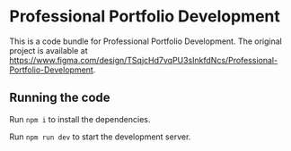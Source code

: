 
  # Professional Portfolio Development

  This is a code bundle for Professional Portfolio Development. The original project is available at https://www.figma.com/design/TSqjcHd7vqPU3sInkfdNcs/Professional-Portfolio-Development.

  ## Running the code

  Run `npm i` to install the dependencies.

  Run `npm run dev` to start the development server.
  